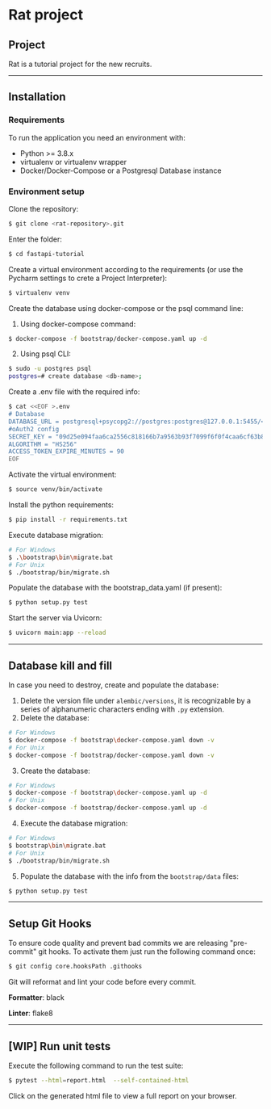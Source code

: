 # Rat project

## Project

Rat is a tutorial project for the new recruits.

___

## Installation



### Requirements

To run the application you need an environment with:

- Python >= 3.8.x
- virtualenv or virtualenv wrapper
- Docker/Docker-Compose or a Postgresql Database instance



### Environment setup

Clone the repository:
```bash
$ git clone <rat-repository>.git
```

Enter the folder:
```bash
$ cd fastapi-tutorial
```

Create a virtual environment according to the requirements (or use the Pycharm settings to crete a Project Interpreter):
```bash
$ virtualenv venv
```

Create the database using docker-compose or the psql command line:
1) Using docker-compose command:
```bash
$ docker-compose -f bootstrap/docker-compose.yaml up -d
```
2) Using psql CLI:
```bash
$ sudo -u postgres psql
postgres=# create database <db-name>; 
```

Create a .env file with the required info:
```bash
$ cat <<EOF >.env
# Database
DATABASE_URL = postgresql+psycopg2://postgres:postgres@127.0.0.1:5455/<db-name>
#oAuth2 config
SECRET_KEY = "09d25e094faa6ca2556c818166b7a9563b93f7099f6f0f4caa6cf63b88e8d3e7"
ALGORITHM = "HS256"
ACCESS_TOKEN_EXPIRE_MINUTES = 90
EOF
```

Activate the virtual environment:
```bash
$ source venv/bin/activate
```

Install the python requirements:
```bash
$ pip install -r requirements.txt
```

Execute database migration:
```bash
# For Windows
$ .\bootstrap\bin\migrate.bat
# For Unix
$ ./bootstrap/bin/migrate.sh  
```

Populate the database with the bootstrap_data.yaml (if present):
```bash
$ python setup.py test
```

Start the server via Uvicorn:
```bash
$ uvicorn main:app --reload
```
___
## Database kill and fill

In case you need to destroy, create and populate the database:
1. Delete the version file under `alembic/versions`, it is recognizable by a series of alphanumeric characters ending with `.py` extension.
2. Delete the database:
```bash
# For Windows
$ docker-compose -f bootstrap\docker-compose.yaml down -v
# For Unix
$ docker-compose -f bootstrap/docker-compose.yaml down -v
```
3. Create the database:
```bash
# For Windows
$ docker-compose -f bootstrap\docker-compose.yaml up -d
# For Unix
$ docker-compose -f bootstrap/docker-compose.yaml up -d
```
4. Execute the database migration:
```bash
# For Windows
$ bootstrap\bin\migrate.bat
# For Unix
$ ./bootstrap/bin/migrate.sh  
```
5. Populate the database with the info from the `bootstrap/data` files:
```bash
$ python setup.py test
```
___

## Setup Git Hooks

To ensure code quality and prevent bad commits we are releasing "pre-commit" git hooks.
To activate them just run the following command once:

```bash
$ git config core.hooksPath .githooks
```

Git will reformat and lint your code before every commit.

**Formatter**: black

**Linter**: flake8
___

## [WIP] Run unit tests

Execute the following command to run the test suite:

```bash
$ pytest --html=report.html  --self-contained-html 
```

Click on the generated html file to view a full report on your browser.
